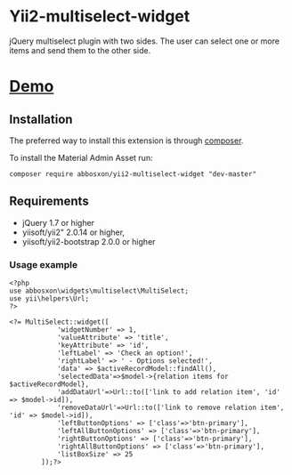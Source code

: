 Yii2-multiselect-widget
===========

jQuery multiselect plugin with two sides. The user can select one or more items and send them to the other side.

# [Demo](http://crlcu.github.com/multiselect/)

Installation
------------

The preferred way to install this extension is through [composer](http://getcomposer.org/download/).

To install the Material Admin Asset run:

```
composer require abbosxon/yii2-multiselect-widget "dev-master"
```


## Requirements

- jQuery 1.7 or higher
- yiisoft/yii2" 2.0.14 or higher,
- yiisoft/yii2-bootstrap 2.0.0 or higher


### Usage example
```
<?php
use abbosxon\widgets\multiselect\MultiSelect;
use yii\helpers\Url;
?>
```


```
<?= MultiSelect::widget([
            'widgetNumber' => 1,
            'valueAttribute' => 'title',
            'keyAttribute' => 'id',
            'leftLabel' => 'Check an option!',
            'rightLabel' => ' - Options selected!',
            'data' => $activeRecordModel::findAll(),
            'selectedData'=>$model->{relation items for $activeRecordModel},
            'addDataUrl'=>Url::to(['link to add relation item', 'id' => $model->id]),
            'removeDataUrl'=>Url::to(['link to remove relation item', 'id' => $model->id]),
            'leftButtonOptions' => ['class'=>'btn-primary'],
            'leftAllButtonOptions' => ['class'=>'btn-primary'],
            'rightButtonOptions' => ['class'=>'btn-primary'],
            'rightAllButtonOptions' => ['class'=>'btn-primary'],
            'listBoxSize' => 25
        ]);?>
```